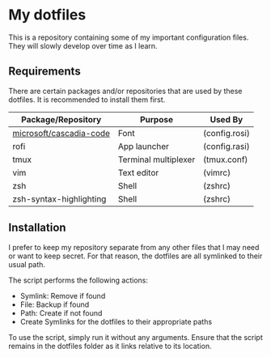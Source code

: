 # My dotfiles
This is a repository containing some of my important configuration files. They will slowly develop over time as I learn.

## Requirements
There are certain packages and/or repositories that are used by these dotfiles. It is recommended to install them first.

| Package/Repository      | Purpose              | Used By       |
|-------------------------|----------------------|---------------|
| [microsoft/cascadia-code](https://github.com/microsoft/cascadia-code) | Font | (config.rosi) |
| rofi                    | App launcher         | (config.rasi) |
| tmux                    | Terminal multiplexer | (tmux.conf)   |
| vim                     | Text editor          | (vimrc)       |
| zsh                     | Shell                | (zshrc)       |
| zsh-syntax-highlighting | Shell                | (zshrc)       |

## Installation
I prefer to keep my repository separate from any other files that I may need or want to keep secret. For that reason, the dotfiles are all symlinked to their usual path.

The script performs the following actions:
* Symlink: Remove if found
* File: Backup if found
* Path: Create if not found
* Create Symlinks for the dotfiles to their appropriate paths

To use the script, simply run it without any arguments. Ensure that the script remains in the dotfiles folder as it links relative to its location.
